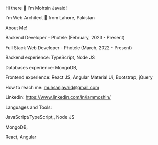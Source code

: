 Hi there 👋 I'm Mohsin Javaid!

I'm Web Architect 🚀 from Lahore, Pakistan

About Me!

Backend Developer - Photele (February, 2023 - Present)

Full Stack Web Developer - Photele (March, 2022 - Present)

Backend experience: TypeScript, Node JS

Databases experience: MongoDB,

Frontend experience: React JS, Angular Material Ui, Bootstrap, jQuery

How to reach me: muhsanjavaid@gmail.com

Linkedin: https://www.linkedin.com/in/iammoshin/

Languages and Tools:

JavaScript/TypeScript,, Node JS

MongoDB,

React, Angular

